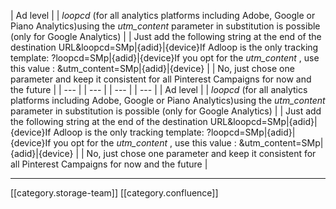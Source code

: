 



| Ad level | 
|  _loopcd_ (for all analytics platforms including Adobe, Google or Piano Analytics)using the  _utm_content_  parameter in substitution is possible (only for Google Analytics) | 
| Just add the following string at the end of the destination URL&loopcd=SMp|{adid}|{device}If Adloop is the only tracking template: ?loopcd=SMp|{adid}|{device}If you opt for the  _utm_content_ , use this value : &utm_content=SMp|{adid}|{device} | 
| No, just chose one parameter and keep it consistent for all Pinterest Campaigns for now and the future  | 
|  --- | 
|  --- | 
|  --- | 
|  --- | 
| Ad level | 
|  _loopcd_ (for all analytics platforms including Adobe, Google or Piano Analytics)using the  _utm_content_  parameter in substitution is possible (only for Google Analytics) | 
| Just add the following string at the end of the destination URL&loopcd=SMp|{adid}|{device}If Adloop is the only tracking template: ?loopcd=SMp|{adid}|{device}If you opt for the  _utm_content_ , use this value : &utm_content=SMp|{adid}|{device} | 
| No, just chose one parameter and keep it consistent for all Pinterest Campaigns for now and the future  | 



*****

[[category.storage-team]] 
[[category.confluence]] 
